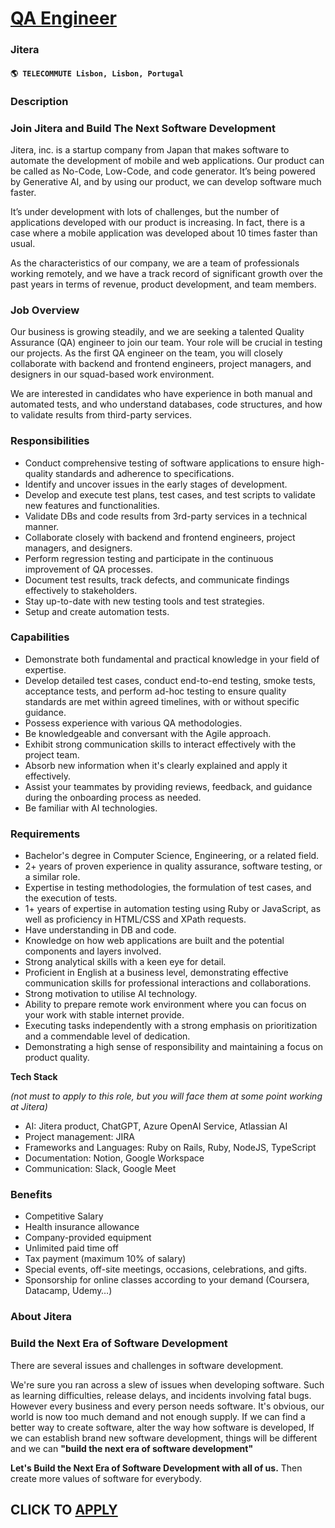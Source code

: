 # [QA Engineer](https://www.remotewlb.com/apply/qa-engineer-89205)  
### Jitera  
#### `🌎 TELECOMMUTE Lisbon, Lisbon, Portugal`  

### **Description**

###  **Join Jitera and Build The Next Software Development**

Jitera, inc. is a startup company from Japan that makes software to automate the development of mobile and web applications. Our product can be called as No-Code, Low-Code, and code generator. It’s being powered by Generative AI, and by using our product, we can develop software much faster.

It’s under development with lots of challenges, but the number of applications developed with our product is increasing. In fact, there is a case where a mobile application was developed about 10 times faster than usual.

As the characteristics of our company, we are a team of professionals working remotely, and we have a track record of significant growth over the past years in terms of revenue, product development, and team members.

###  **Job Overview**

Our business is growing steadily, and we are seeking a talented Quality Assurance (QA) engineer to join our team. Your role will be crucial in testing our projects. As the first QA engineer on the team, you will closely collaborate with backend and frontend engineers, project managers, and designers in our squad-based work environment.

We are interested in candidates who have experience in both manual and automated tests, and who understand databases, code structures, and how to validate results from third-party services.

###  **Responsibilities**

  * Conduct comprehensive testing of software applications to ensure high-quality standards and adherence to specifications.
  * Identify and uncover issues in the early stages of development.
  * Develop and execute test plans, test cases, and test scripts to validate new features and functionalities.
  * Validate DBs and code results from 3rd-party services in a technical manner.
  * Collaborate closely with backend and frontend engineers, project managers, and designers.
  * Perform regression testing and participate in the continuous improvement of QA processes.
  * Document test results, track defects, and communicate findings effectively to stakeholders.
  * Stay up-to-date with new testing tools and test strategies.
  * Setup and create automation tests.

### **Capabilities**

  * Demonstrate both fundamental and practical knowledge in your field of expertise.
  * Develop detailed test cases, conduct end-to-end testing, smoke tests, acceptance tests, and perform ad-hoc testing to ensure quality standards are met within agreed timelines, with or without specific guidance.
  * Possess experience with various QA methodologies.
  * Be knowledgeable and conversant with the Agile approach.
  * Exhibit strong communication skills to interact effectively with the project team.
  * Absorb new information when it's clearly explained and apply it effectively.
  * Assist your teammates by providing reviews, feedback, and guidance during the onboarding process as needed.
  * Be familiar with AI technologies.

### **Requirements**

  * Bachelor's degree in Computer Science, Engineering, or a related field.
  * 2+ years of proven experience in quality assurance, software testing, or a similar role.
  * Expertise in testing methodologies, the formulation of test cases, and the execution of tests.
  * 1+ years of expertise in automation testing using Ruby or JavaScript, as well as proficiency in HTML/CSS and XPath requests.
  * Have understanding in DB and code.
  * Knowledge on how web applications are built and the potential components and layers involved.
  * Strong analytical skills with a keen eye for detail.
  * Proficient in English at a business level, demonstrating effective communication skills for professional interactions and collaborations.
  * Strong motivation to utilise AI technology.
  * Ability to prepare remote work environment where you can focus on your work with stable internet provide.
  * Executing tasks independently with a strong emphasis on prioritization and a commendable level of dedication.
  * Demonstrating a high sense of responsibility and maintaining a focus on product quality.

**Tech Stack**

 _(not must to apply to this role, but you will face them at some point working at Jitera)_

  * AI: Jitera product, ChatGPT, Azure OpenAI Service, Atlassian AI
  * Project management: JIRA
  * Frameworks and Languages: Ruby on Rails, Ruby, NodeJS, TypeScript
  * Documentation: Notion, Google Workspace
  * Communication: Slack, Google Meet

### **Benefits**

  * Competitive Salary
  * Health insurance allowance
  * Company-provided equipment
  * Unlimited paid time off
  * Tax payment (maximum 10% of salary)
  * Special events, off-site meetings, occasions, celebrations, and gifts.
  * Sponsorship for online classes according to your demand (Coursera, Datacamp, Udemy…)

### **About Jitera**

### Build the Next Era of Software Development

There are several issues and challenges in software development.

We're sure you ran across a slew of issues when developing software. Such as learning difficulties, release delays, and incidents involving fatal bugs. However every business and every person needs software. It's obvious, our world is now too much demand and not enough supply. If we can find a better way to create software, alter the way how software is developed, If we can establish brand new software development, things will be different and we can **"build the next era of software development"**

 **Let's Build the Next Era of Software Development with all of us.** Then create more values of software for everybody.

  
## CLICK TO [APPLY](https://www.remotewlb.com/apply/qa-engineer-89205)

